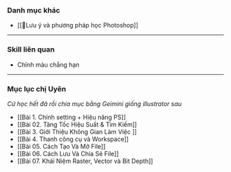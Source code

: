 ### Danh mục khác
- [[🔴Lưu ý và phương pháp học Photoshop]]
---
### Skill liên quan
- Chỉnh màu chẳng hạn
---
### Mục lục chị Uyên
*Cứ học hết đã rồi chia mục bằng Geimini giống illustrator sau*

- [[Bài 1. Chỉnh setting + Hiệu năng PS]]
- [[Bài 02. Tăng Tốc Hiệu Suất & Tìm Kiếm]]
- [[Bài 3. Giới Thiệu Không Gian Làm Việc ]]
- [[Bài 4. Thanh công cụ và Workspace]]
- [[Bài 05. Cách Tạo Và Mở File]]
- [[Bài 06. Cách Lưu Và Chia Sẻ File]]
- [[Bài 07. Khái Niệm Raster, Vector và Bit Depth]]

